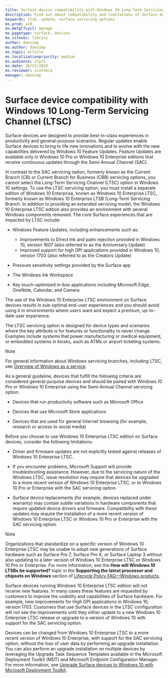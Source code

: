 ```yaml
---
title: Surface device compatibility with Windows 10 Long-Term Servicing Channel (Surface)
description: Find out about compatibility and limitations of Surface devices running Windows 10 Enterprise LTSB edition.
keywords: ltsb, update, surface servicing options
ms.prod: w10
ms.mktglfcycl: manage
ms.pagetype: surface, devices
ms.sitesec: library
author: dansimp
ms.author: dansimp
ms.topic: article
ms.localizationpriority: medium
ms.audience: itpro
ms.date: 10/21/2019
ms.reviewer: scottmca
manager: dansimp
---
```


# Surface device compatibility with Windows 10 Long-Term Servicing Channel (LTSC)

Surface devices are designed to provide best-in-class experiences in productivity and general-purpose scenarios. Regular updates enable Surface devices to bring to life new innovations and to evolve with the new capabilities delivered by Windows 10 Feature Updates. Feature Updates are available only in Windows 10 Pro or Windows 10 Enterprise editions that receive continuous updates through the Semi-Annual Channel (SAC).

In contrast to the SAC servicing option, formerly known as the Current Branch (CB) or Current Branch for Business (CBB) servicing options, you cannot select the Long-Term Servicing Channel (LTSC) option in Windows 10 settings. To use the LTSC servicing option, you must install a separate edition of Windows 10 Enterprise, known as Windows 10 Enterprise LTSC, formerly known as Windows 10 Enterprise LTSB (Long-Term Servicing Branch. In addition to providing an extended servicing model, the Windows 10 Enterprise LTSC edition also provides an environment with several Windows components removed. The core Surface experiences that are impacted by LTSC include:

* Windows Feature Updates, including enhancements such as:

  *  Improvements to Direct Ink and palm rejection provided in Windows 10, version 1607 (also referred to as the Anniversary Update)
  *  Improved support for high DPI applications provided in Windows 10, version 1703 (also referred to as the Creators Update)

* Pressure sensitivity settings provided by the Surface app

* The Windows Ink Workspace

* Key touch-optimized in-box applications including Microsoft Edge, OneNote, Calendar, and Camera

The use of the Windows 10 Enterprise LTSC environment on Surface devices results in sub-optimal end-user experiences and you should avoid using it in environments where users want and expect a premium, up-to-date user experience.

The LTSC servicing option is designed for device types and scenarios where the key attribute is for features or functionality to never change. Examples include systems that power manufacturing or medical equipment, or embedded systems in kiosks, such as ATMs or airport ticketing systems.

>[!NOTE]
>For general information about Windows servicing branches, including LTSC, see [Overview of Windows as a service](https://technet.microsoft.com/itpro/windows/update/waas-overview#long-term-servicing-branch).

As a general guideline, devices that fulfill the following criteria are considered general-purpose devices and should be paired with Windows 10 Pro or Windows 10 Enterprise using the Semi-Annual Channel servicing option:

* Devices that run productivity software such as Microsoft Office

* Devices that use Microsoft Store applications

* Devices that are used for general Internet browsing (for example, research or access to social media)

Before you choose to use Windows 10 Enterprise LTSC edition on Surface devices, consider the following limitations:

* Driver and firmware updates are not explicitly tested against releases of Windows 10 Enterprise LTSC.

* If you encounter problems, Microsoft Support will provide troubleshooting assistance. However, due to the servicing nature of the Windows LTSC, issue resolution may require that devices be upgraded to a more recent version of Windows 10 Enterprise LTSC, or to Windows 10 Pro or Enterprise with the SAC servicing option.

* Surface device replacements (for example, devices replaced under warranty) may contain subtle variations in hardware components that require updated device drivers and firmware. Compatibility with these updates may require the installation of a more recent version of Windows 10 Enterprise LTSC or Windows 10 Pro or Enterprise with the SAC servicing option.

>[!NOTE]
>Organizations that standardize on a specific version of Windows 10 Enterprise LTSC may be unable to adopt new generations of Surface hardware such as Surface Pro 7, Surface Pro X, or Surface Laptop 3 without also updating to a later version of Windows 10 Enterprise LTSC or Windows 10 Pro or Enterprise. For more information, see the **How will Windows 10 LTSBs be supported?** topic in the **Supporting the latest processor and chipsets on Windows** section of [Lifecycle Policy FAQ—Windows products](https://support.microsoft.com/help/18581/lifecycle-policy-faq-windows-products#b4).

Surface devices running Windows 10 Enterprise LTSC edition will not receive new features. In many cases these features are requested by customers to improve the usability and capabilities of Surface hardware. For example, new improvements for High DPI applications in Windows 10, version 1703. Customers that use Surface devices in the LTSC configuration will not see the improvements until they either update to a new Windows 10 Enterprise LTSC release or upgrade to a version of Windows 10 with support for the SAC servicing option.

Devices can be changed from Windows 10 Enterprise LTSC to a more recent version of Windows 10 Enterprise, with support for the SAC servicing option, without the loss of user data by performing an upgrade installation. You can also perform an upgrade installation on multiple devices by leveraging the Upgrade Task Sequence Templates available in the Microsoft Deployment Toolkit (MDT) and Microsoft Endpoint Configuration Manager. For more information, see [Upgrade Surface devices to Windows 10 with Microsoft Deployment Toolkit](https://technet.microsoft.com/itpro/surface/upgrade-surface-devices-to-windows-10-with-mdt).

